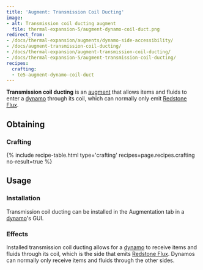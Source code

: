 ```yaml
---
title: 'Augment: Transmission Coil Ducting'
image:
- alt: Transmission coil ducting augment
  file: thermal-expansion-5/augment-dynamo-coil-duct.png
redirect_from:
- /docs/thermal-expansion/augments/dynamo-side-accessibility/
- /docs/augment-transmission-coil-ducting/
- /docs/thermal-expansion/augment-transmission-coil-ducting/
- /docs/thermal-expansion-5/augment-transmission-coil-ducting/
recipes:
  crafting:
  - te5-augment-dynamo-coil-duct
---
```


**Transmission coil ducting** is an [augment](/docs/1.12/thermal-expansion-5/augments/) that allows items
and fluids to enter a [dynamo](/docs/1.12/thermal-expansion-5/dynamos/) through its coil, which can
normally only emit [Redstone Flux](/docs/redstone-flux/).


Obtaining
---------

### Crafting
{% include recipe-table.html type='crafting' recipes=page.recipes.crafting no-result=true %}


Usage
-----

### Installation
Transmission coil ducting can be installed in the Augmentation tab in a
[dynamo](/docs/1.12/thermal-expansion-5/dynamos/)'s GUI.

### Effects
Installed transmission coil ducting allows for a [dynamo](/docs/1.12/thermal-expansion-5/dynamos/) to
receive items and fluids through its coil, which is the side that emits
[Redstone Flux](/docs/redstone-flux/). Dynamos can normally only receive items
and fluids through the other sides.
